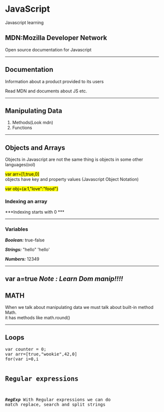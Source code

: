 # JavaScript
Javascript learning

## MDN:Mozilla Developer Network

  Open source documentation for Javascript
  
  
  
------



## Documentation

Information about a product provided to its users



Read MDN and documents about JS etc.


-----

## Manipulating Data


1. Methods(Look mdn)
2. Functions


-----
## Objects and Arrays

Objects in Javascript are not  the same thing is objects in some other languages(ool)





<mark> var arr=[1,true,0]</mark><br>
objects have key and property values (Javascript Object Notation)


<mark>var obj={a:1,"love":"food"}</mark>

### Indexing an array

***Indexing starts with 0 ***


-------



### Variables

***Boolean:*** true-false


***Strings:*** "hello"  'hello'


***Numbers:*** 12349


-------


var a=true
***Note : Learn Dom manip!!!!***
------



## MATH

When we talk about manipulating data we must talk about built-in method Math.<br>
it has methods like math.round()

------



## Loops 

<pre>
var counter = 0;
var arr=[true,"wookie",42,0]
for(var i=0,i<arrlength,i++){
counter +=
}
return counter;
</pre>


## Regular expressions
***RegExp***
With Regular expressions we can do match replace, search and split strings

